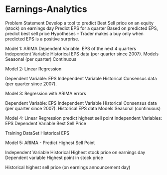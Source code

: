 # Earnings-Analytics

Problem Statement
  Develop a tool to predict Best Sell price on an equity (stock) on earnings day
  Predict EPS for a quarter 
  Based on predicted EPS, predict best sell price 
  Hypotheses – Trader makes a buy only when predicted EPS is a positive surprise.

Model 1: ARIMA 
  Dependent Variable:
    EPS of the next 4 quarters
  Independent Variable
    Historical EPS data (per quarter since 2007).
  Models
    Seasonal (per quarter)
    Continuous 

Model 2: Linear Regression

Dependent Variable:
  EPS
Independent Variable
  Historical Consensus data (per quarter since 2007).

Model 3: Regression with ARIMA errors

  Dependent Variable:
    EPS
  Independent Variable
    Historical Consensus data (per quarter since 2007).
    Historical EPS data
  Models
    Seasonal (continuous) 

Model 4: Linear Regression predict highest sell point
Independent Variables:
EPS
Dependent Variable
Best Sell Price

Training DataSet
Historical EPS

Model 5: ARIMA - Predict Highest Sell Point

Independent Variable
Historical Highest stock price on earnings day
Dependent variable
Highest point in stock price

Historical highest sell price (on earnings announcement day)
